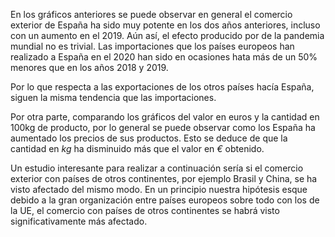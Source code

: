 En los gráficos anteriores se puede observar en general el comercio exterior de España ha sido muy potente en los dos años anteriores, incluso con un aumento en el 2019. Aún así, el efecto producido por de la pandemia mundial no es trivial. Las importaciones que los países europeos han realizado a España en el 2020 han sido en ocasiones hata más de un 50% menores que en los años 2018 y 2019.

Por lo que respecta a las exportaciones de los otros países hacía España, siguen la misma tendencia que las importaciones.

Por otra parte, comparando los gráficos del valor en euros y la cantidad en 100kg de producto, por lo general se puede observar como los España ha aumentado los precios de sus productos. Esto se deduce de que la cantidad en *kg* ha disminuido más que el valor en *€* obtenido. 

Un estudio interesante para realizar a continuación sería si el comercio exterior con países de otros continentes, por ejemplo Brasil y China, se ha visto afectado del mismo modo. En un principio nuestra hipótesis esque debido a la gran organización entre países europeos sobre todo con los de la UE, el comercio con países de otros continentes se habrá visto significativamente más afectado. 